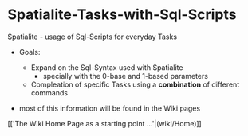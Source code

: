 Spatialite-Tasks-with-Sql-Scripts
=================================

Spatialite - usage of Sql-Scripts for everyday Tasks

* Goals:
   * Expand on the Sql-Syntax used with Spatialite 
      * specially with the 0-base and 1-based parameters
   * Compleation of specific Tasks using a **combination** of different commands

* most of this information will be found in the Wiki pages

[['The Wiki Home Page as a starting point ...'|(wiki/Home)]]

